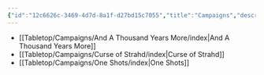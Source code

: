 ```yaml
---
{"id":"12c6626c-3469-4d7d-8a1f-d27bd15c7055","title":"Campaigns","description":"Tabletop Campaign overview.","publish":true,"date_created":"Tuesday, April 2nd 2024, 7:07:27 pm","date_modified":"Friday, April 26th 2024, 11:23:01 pm","editing_lock":true,"live_preview":true,"cssclasses":["mado-heading"],"path":"Tabletop/Campaigns/index.md","permalink":"/tabletop/campaigns/index/","PassFrontmatter":true}
---
```



- [[Tabletop/Campaigns/And A Thousand Years More/index\|And A Thousand Years More]]
- [[Tabletop/Campaigns/Curse of Strahd/index\|Curse of Strahd]]
- [[Tabletop/Campaigns/One Shots/index\|One Shots]]

